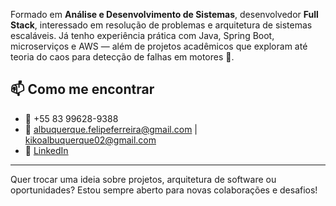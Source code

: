 Formado em **Análise e Desenvolvimento de Sistemas**, desenvolvedor **Full Stack**, interessado em resolução de problemas e arquitetura de sistemas escaláveis. Já tenho experiência prática com Java, Spring Boot, microserviços e AWS — além de projetos acadêmicos que exploram até teoria do caos para detecção de falhas em motores 🚀.


## 📫 Como me encontrar
- 📱 +55 83 99628-9388
- 📧 albuquerque.felipeferreira@gmail.com | kikoalbuquerque02@gmail.com
- 🔗 [LinkedIn](https://www.linkedin.com/in/felipealvesalbuquerque)

---

Quer trocar uma ideia sobre projetos, arquitetura de software ou oportunidades? Estou sempre aberto para novas colaborações e desafios!
